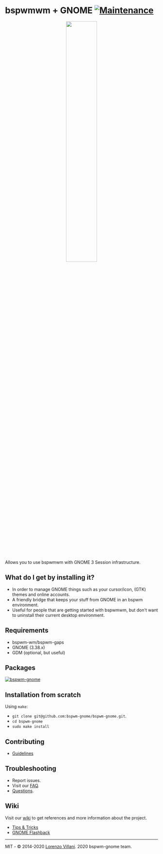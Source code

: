 # bspwmwm + GNOME [![Maintenance](https://img.shields.io/maintenance/yes/2021.svg)]()

<p align="center">
  <img src="https://i.imgur.com/Ia1pJUK.png" width="45%" height="45%">
</p>

Allows you to use bspwmwm with GNOME 3 Session infrastructure.

## What do I get by installing it?
- In order to manage GNOME things such as your cursor/icon, (GTK) themes and online accounts.
- A friendly bridge that keeps your stuff from GNOME in an bspwm environment.
- Useful for people that are getting started with bspwmwm, but don't want to uninstall their current desktop environment.

## Requirements
* bspwm-wm/bspwm-gaps
* GNOME (3.38.x)
* GDM (optional, but useful)

## Packages
[![bspwm-gnome](https://img.shields.io/aur/version/bspwm-gnome.svg?label=bspwm-gnome)](https://aur.archlinux.org/packages/bspwm-gnome/)

## Installation from scratch
Using `make`:
* `git clone git@github.com:bspwm-gnome/bspwm-gnome.git`.
* `cd bspwm-gnome`
* `sudo make install`

## Contributing
* [Guidelines](https://github.com/bspwm-gnome/bspwm-gnome/wiki/Contributing)

## Troubleshooting
* Report issues.
* Visit our [FAQ](https://github.com/bspwm-gnome/bspwm-gnome/issues?q=is%3Aissue+sort%3Aupdated-desc+is%3Aclosed+label%3AFAQ).
* [Questions](https://github.com/bspwm-gnome/bspwm-gnome/labels/question).

## Wiki
Visit our [wiki](https://github.com/bspwm-gnome/bspwm-gnome/wiki) to get references and more information about the project.
* [Tips & Tricks](https://github.com/bspwm-gnome/bspwm-gnome/wiki/Tips-&-Tricks)
* [GNOME Flashback](https://github.com/bspwm-gnome/bspwm-gnome/wiki/Tips-&-Tricks#gnome-flashback)

---
MIT - © 2014-2020 [Lorenzo Villani](https://github.com/lvillani). 2020 bspwm-gnome team.


